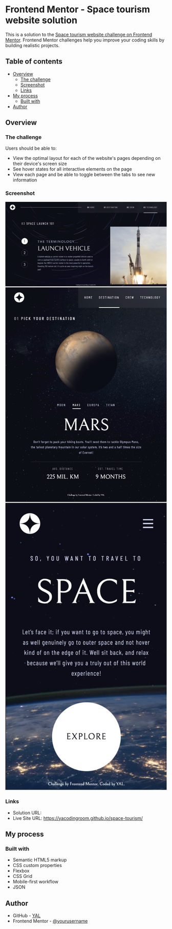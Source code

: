 # Frontend Mentor - Space tourism website solution

This is a solution to the [Space tourism website challenge on Frontend Mentor](https://www.frontendmentor.io/challenges/space-tourism-multipage-website-gRWj1URZ3). Frontend Mentor challenges help you improve your coding skills by building realistic projects.

## Table of contents

- [Overview](#overview)
  - [The challenge](#the-challenge)
  - [Screenshot](#screenshot)
  - [Links](#links)
- [My process](#my-process)
  - [Built with](#built-with)
- [Author](#author)

## Overview

### The challenge

Users should be able to:

- View the optimal layout for each of the website's pages depending on their device's screen size
- See hover states for all interactive elements on the page
- View each page and be able to toggle between the tabs to see new information

### Screenshot

![desktop](screenshot/desktop.png)
![tablet](screenshot/tablet.png)
![mobile](screenshot/mobile.png)

### Links

- Solution URL:
- Live Site URL: https://yacodingroom.github.io/space-tourism/

## My process

### Built with

- Semantic HTML5 markup
- CSS custom properties
- Flexbox
- CSS Grid
- Mobile-first workflow
- JSON

## Author

- GitHub - [YAL](https://github.com/YAcodingroom)
- Frontend Mentor - [@yourusername](https://www.frontendmentor.io/profile/yourusername)
